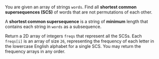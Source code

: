 You are given an array of strings `words`. Find all **shortest common supersequences (SCS)** of words that are not permutations of each other.

A **shortest common supersequence** is a string of **minimum** length that contains each string in `words` as a  subsequence.

Return a 2D array of integers `freqs` that represent all the SCSs. Each `freqs[i]` is an array of size `26`, representing the frequency of each letter in the lowercase English alphabet for a single SCS. You may return the frequency arrays in any order.
